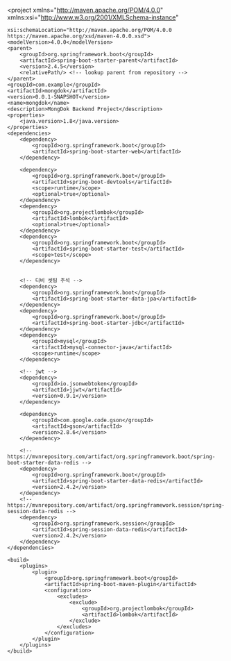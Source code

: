 <?xml version="1.0" encoding="UTF-8"?>
<project xmlns="http://maven.apache.org/POM/4.0.0" xmlns:xsi="http://www.w3.org/2001/XMLSchema-instance"

	xsi:schemaLocation="http://maven.apache.org/POM/4.0.0 https://maven.apache.org/xsd/maven-4.0.0.xsd">
	<modelVersion>4.0.0</modelVersion>
	<parent>
		<groupId>org.springframework.boot</groupId>
		<artifactId>spring-boot-starter-parent</artifactId>
		<version>2.4.5</version>
		<relativePath/> <!-- lookup parent from repository -->
	</parent>
	<groupId>com.example</groupId>
	<artifactId>mongdok</artifactId>
	<version>0.0.1-SNAPSHOT</version>
	<name>mongdok</name>
	<description>MongDok Backend Project</description>
	<properties>
		<java.version>1.8</java.version>
	</properties>
	<dependencies>
		<dependency>
			<groupId>org.springframework.boot</groupId>
			<artifactId>spring-boot-starter-web</artifactId>
		</dependency>
	
		<dependency>
			<groupId>org.springframework.boot</groupId>
			<artifactId>spring-boot-devtools</artifactId>
			<scope>runtime</scope>
			<optional>true</optional>
		</dependency>
		<dependency>
			<groupId>org.projectlombok</groupId>
			<artifactId>lombok</artifactId>
			<optional>true</optional>
		</dependency>
		<dependency>
			<groupId>org.springframework.boot</groupId>
			<artifactId>spring-boot-starter-test</artifactId>
			<scope>test</scope>
		</dependency>


        <!-- 디비 셋팅 주석 -->
        <dependency>
            <groupId>org.springframework.boot</groupId>
            <artifactId>spring-boot-starter-data-jpa</artifactId>
        </dependency>
        <dependency>
            <groupId>org.springframework.boot</groupId>
            <artifactId>spring-boot-starter-jdbc</artifactId>
        </dependency>
        <dependency>
            <groupId>mysql</groupId>
            <artifactId>mysql-connector-java</artifactId>
            <scope>runtime</scope>
        </dependency>
        
        <!-- jwt -->
        <dependency>
            <groupId>io.jsonwebtoken</groupId>
            <artifactId>jjwt</artifactId>
            <version>0.9.1</version>
        </dependency>
        
    	<dependency>
    	    <groupId>com.google.code.gson</groupId>
    	    <artifactId>gson</artifactId>
    	    <version>2.8.6</version>
    	</dependency>
    	
    	<!-- https://mvnrepository.com/artifact/org.springframework.boot/spring-boot-starter-data-redis -->
    	<dependency>
    	    <groupId>org.springframework.boot</groupId>
    	    <artifactId>spring-boot-starter-data-redis</artifactId>
    	    <version>2.4.2</version>
    	</dependency>
    	<!-- https://mvnrepository.com/artifact/org.springframework.session/spring-session-data-redis -->
    	<dependency>
    	    <groupId>org.springframework.session</groupId>
    	    <artifactId>spring-session-data-redis</artifactId>
    	    <version>2.4.2</version>
    	</dependency>
    </dependencies>
    
    <build>
    	<plugins>
    		<plugin>
    			<groupId>org.springframework.boot</groupId>
    			<artifactId>spring-boot-maven-plugin</artifactId>
    			<configuration>
    				<excludes>
    					<exclude>
    						<groupId>org.projectlombok</groupId>
    						<artifactId>lombok</artifactId>
    					</exclude>
    				</excludes>
    			</configuration>
    		</plugin>
    	</plugins>
    </build>

</project>